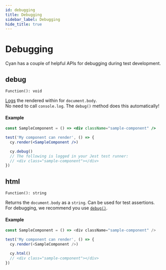 ```yaml
---
id: debugging
title: Debugging
sidebar_label: Debugging
hide_title: true
---
```


# Debugging

Cyan has a couple of helpful APIs for debugging during test development.

## debug

`Function(): void`

[Logs](https://developer.mozilla.org/en-US/docs/Web/API/Console/log) the rendered within for `document.body`.<br />
No need to call `console.log`. The `debug()` method does this automatically!

#### Example

```jsx
const SampleComponent = () => <div className="sample-component" />

test('My component can render', () => {
  cy.render(<SampleComponent />)

  cy.debug()
  // The following is logged in your Jest test runner:
  // <div class="sample-component"></div>
})
```

## html

`Function(): string`

Returns the `document.body` as a `string`. Can be used for test assertions.<br />
For debugging, we recommend you use [`debug()`](#debug).

#### Example

```js
const SampleComponent = () => <div className="sample-component" />

test('My component can render', () => {
  cy.render(<SampleComponent />)

  cy.html()
  // <div class="sample-component"></div>
})
```
